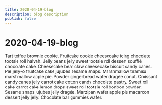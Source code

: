```yaml
---
title: 2020-04-19-blog
description: blog description
publish: false
---
```


# 2020-04-19-blog

Tart toffee brownie cookie. Fruitcake cookie cheesecake icing chocolate tootsie roll halvah. Jelly beans jelly sweet tootsie roll dessert soufflé chocolate cake. Cheesecake bear claw cheesecake biscuit candy canes. Pie jelly-o fruitcake cake jujubes sesame snaps. Marshmallow tiramisu marshmallow apple pie. Powder gingerbread wafer dragée donut. Croissant candy canes jelly carrot cake cotton candy chocolate pastry. Sweet roll cake carrot cake lemon drops sweet roll tootsie roll bonbon powder. Sesame snaps jujubes jelly dragée. Marzipan wafer apple pie macaroon dessert jelly jelly. Chocolate bar gummies wafer.